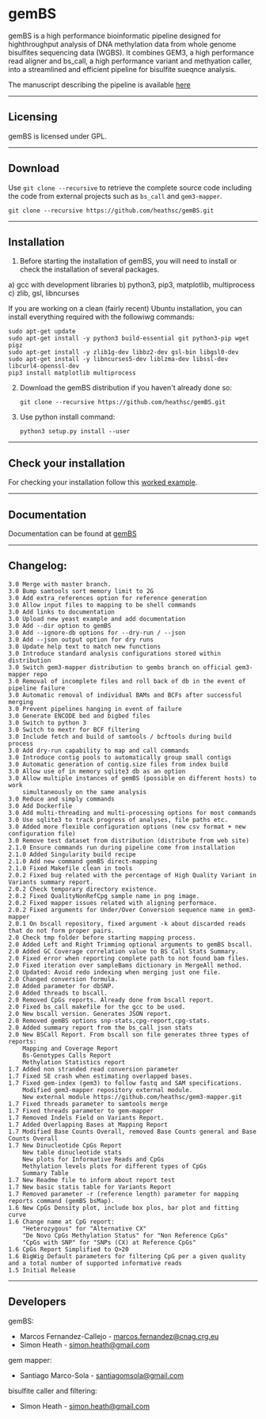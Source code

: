 gemBS
=====

gemBS is a high performance bioinformatic pipeline designed for highthroughput analysis
of DNA methylation data from whole genome bisulfites sequencing data
(WGBS). It combines GEM3, a high performance read aligner and
bs_call, a high performance variant and methyation caller, into a streamlined and efficient pipeline for
bisulfite sueqnce analysis.

The manuscript describing the pipeline is available [here](https://www.biorxiv.org/content/early/2017/10/11/201988)

---------   
Licensing
---------

gemBS is licensed under GPL.

--------
Download
--------

Use ``git clone --recursive`` to retrieve the complete source code including the code from external projects such as ``bs_call`` and ``gem3-mapper``.

    git clone --recursive https://github.com/heathsc/gemBS.git

------------
Installation
------------

1) Before starting the installation of gemBS, you will need to install
or check the installation of several packages.

  a) gcc with development libraries
  b) python3, pip3, matplotlib, multiprocess
  c) zlib, gsl, libncurses
  
If you are working on a clean (fairly recent) Ubuntu installation, you
can install everything required with the followiwg commands:

    sudo apt-get update
    sudo apt-get install -y python3 build-essential git python3-pip wget pigz
    sudo apt-get install -y zlib1g-dev libbz2-dev gsl-bin libgsl0-dev
    sudo apt-get install -y libncurses5-dev liblzma-dev libssl-dev libcurl4-openssl-dev
    pip3 install matplotlib multiprocess

2) Download the gemBS distribution if you haven't already done so:

    ``git clone --recursive https://github.com/heathsc/gemBS.git``

3) Use python install command:

    ``python3 setup.py install --user``

-----------------------
Check your installation
-----------------------

For checking your installation follow this
[worked example](http://statgen.cnag.cat/gemBS_devel/UserGuide/_build/html/example.html).


-------------
Documentation
-------------

Documentation can be found at
[gemBS](http://statgen.cnag.cat/gemBS/)

----------
Changelog:
----------
    3.0 Merge with master branch.
    3.0 Bump samtools sort memory limit to 2G
    3.0 Add extra_references option for reference generation
    3.0 Allow input files to mapping to be shell commands
    3.0 Add links to documentation
    3.0 Upload new yeast example and add documentation
    3.0 Add --dir option to gemBS
    3.0 Add --ignore-db options for --dry-run / --json
    3.0 Add --json output option for dry runs
    3.0 Update help text to match new functions
    3.0 Introduce standard analysis configurations stored within distribution
    3.0 Switch gem3-mapper distribution to gembs branch on official gem3-mapper repo
    3.0 Removal of incomplete files and roll back of db in the event of pipeline failure
    3.0 Automatic removal of individual BAMs and BCFs after successful merging
    3.0 Prevent pipelines hanging in event of failure
    3.0 Generate ENCODE bed and bigbed files
    3.0 Switch to python 3
    3.0 Switch to mextr for BCF filtering
    3.0 Include fetch and build of samtools / bcftools during build process
    3.0 Add dry-run capability to map and call commands
    3.0 Introduce contig pools to automatically group small contigs
    3.0 Automatic generation of contig.size files from index build
    3.0 Allow use of in memory sqlite3 db as an option
    3.0 Allow multiple instances of gemBS (possible on different hosts) to work 
        simultaneously on the same analysis
    3.0 Reduce and simply commands
    3.0 Add Dockerfile
    3.0 Add multi-threading and multi-processing options for most commands
    3.0 Use sqlite3 to track progress of analyses, file paths etc.
    3.0 Added more flexible configuration options (new csv format + new configuration file)
    3.0 Remove test dataset from distribution (distribute from web site)
    2.1.0 Ensure commands run during pipeline come from installation
    2.1.0 Added Singularity build recipe
    2.1.0 Add new command gemBS direct-mapping
    2.1.0 Fixed Makefile clean in tools
    2.0.2 Fixed bug related with the percentage of High Quality Variant in Variants summary report.
    2.0.2 Check temporary directory existence.
    2.0.2 Fixed QualityNonRefCpg sample name in png image.
    2.0.2 Fixed mapper issues related with aligning performace.
    2.0.2 Fixed arguments for Under/Over Conversion sequence name in gem3-mapper
    2.0.1 On bscall repository, fixed argument -k about discarded reads that do not form proper pairs.
    2.0 Check tmp folder before starting mapping process.
    2.0 Added Left and Right Trimming optional arguments to gemBS bscall.
    2.0 Added GC Coverage correlation value to BS Call Stats Summary.
    2.0 Fixed error when reporting complete path to not found bam files.
    2.0 Fixed iteration over sampleBams dictionary in MergeAll method.
    2.0 Updated: Avoid redo indexing when merging just one file.
    2.0 Changed conversion formula.
    2.0 Added parameter for dbSNP.
    2.0 Added threads to bscall.
    2.0 Removed CpGs reports. Already done from bscall report.
    2.0 Fixed bs_call makefile for the gcc to be used.
    2.0 New bscall version. Generates JSON report.
    2.0 Removed gemBS options snp-stats,cpg-report,cpg-stats.
    2.0 Added summary report from the bs_call json stats
    2.0 New BSCall Report. From bscall son file generates three types of reports:
        Mapping and Coverage Report
        Bs-Genotypes Calls Report
        Methylation Statistics report
    1.7 Added non stranded read conversion parameter
    1.7 Fixed SE crash when estimating overlapped bases.
    1.7 Fixed gem-index (gem3) to follow fastq and SAM specifications. 
        Modified gem3-mapper repository external module.
        New external module https://github.com/heathsc/gem3-mapper.git
    1.7 Fixed threads parameter to samtools merge
    1.7 Fixed threads parameter to gem-mapper
    1.7 Removed Indels Field on Variants Report.
    1.7 Added Overlapping Bases at Mapping Report
    1.7 Modified Base Counts Overall, removed Base Counts general and Base Counts Overall
    1.7 New Dinucleotide CpGs Report
        New table dinucleotide stats
        New plots for Informative Reads and CpGs
        Methylation levels plots for different types of CpGs
        Summary Table
    1.7 New Readme file to inform about report test
    1.7 New basic statis table for Variants Report
    1.7 Removed parameter -r (reference length) parameter for mapping reports command (gemBS bsMap).
    1.6 New CpGs Density plot, include box plos, bar plot and fitting curve
    1.6 Change name at CpG report:
        "Heterozygous" for "Alternative CX"
        "De Novo CpGs Methylation Status" for "Non Reference CpGs"
        "CpGs with SNP" for "SNPs (CX) at Reference CpGs"
    1.6 CpGs Report Simplified to Q>20
    1.6 BigWig Default parameters for filtering CpG per a given quality and a total number of supported informative reads   
    1.5 Initial Release  


----------
Developers
----------
 
 gemBS:
 * Marcos Fernandez-Callejo - marcos.fernandez@cnag.crg.eu
 * Simon Heath - simon.heath@gmail.com
 
 gem mapper:
 * Santiago Marco-Sola - santiagomsola@gmail.com

 bisulfite caller and filtering:
 * Simon Heath - simon.heath@gmail.com


